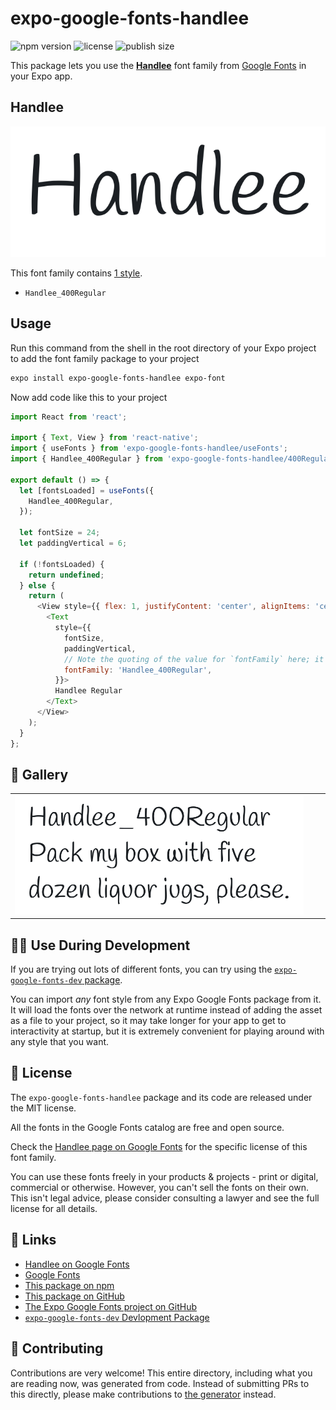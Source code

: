 # expo-google-fonts-handlee

![npm version](https://flat.badgen.net/npm/v/expo-google-fonts-handlee)
![license](https://flat.badgen.net/github/license/expo/google-fonts)
![publish size](https://flat.badgen.net/packagephobia/install/expo-google-fonts-handlee)

This package lets you use the [**Handlee**](https://fonts.google.com/specimen/Handlee) font family from [Google Fonts](https://fonts.google.com/) in your Expo app.

## Handlee

![Handlee](./font-family.png)

This font family contains [1 style](#-gallery).

- `Handlee_400Regular`

## Usage

Run this command from the shell in the root directory of your Expo project to add the font family package to your project
```sh
expo install expo-google-fonts-handlee expo-font
```

Now add code like this to your project
```js
import React from 'react';

import { Text, View } from 'react-native';
import { useFonts } from 'expo-google-fonts-handlee/useFonts';
import { Handlee_400Regular } from 'expo-google-fonts-handlee/400Regular';

export default () => {
  let [fontsLoaded] = useFonts({
    Handlee_400Regular,
  });

  let fontSize = 24;
  let paddingVertical = 6;

  if (!fontsLoaded) {
    return undefined;
  } else {
    return (
      <View style={{ flex: 1, justifyContent: 'center', alignItems: 'center' }}>
        <Text
          style={{
            fontSize,
            paddingVertical,
            // Note the quoting of the value for `fontFamily` here; it expects a string!
            fontFamily: 'Handlee_400Regular',
          }}>
          Handlee Regular
        </Text>
      </View>
    );
  }
};

```

## 🔡 Gallery


||||
|-|-|-|
|![Handlee_400Regular](.//400Regular/Handlee_400Regular.ttf.png)||||


## 👩‍💻 Use During Development

If you are trying out lots of different fonts, you can try using the [`expo-google-fonts-dev` package](https://github.com/freeboub/google-fonts/tree/master/font-packages/dev#readme).

You can import *any* font style from any Expo Google Fonts package from it. It will load the fonts
over the network at runtime instead of adding the asset as a file to your project, so it may take longer
for your app to get to interactivity at startup, but it is extremely convenient
for playing around with any style that you want.

## 📖 License

The `expo-google-fonts-handlee` package and its code are released under the MIT license.

All the fonts in the Google Fonts catalog are free and open source.

Check the [Handlee page on Google Fonts](https://fonts.google.com/specimen/Handlee) for the specific license of this font family.

You can use these fonts freely in your products & projects - print or digital, commercial or otherwise. However, you can't sell the fonts on their own. This isn't legal advice, please consider consulting a lawyer and see the full license for all details.

## 🔗 Links

- [Handlee on Google Fonts](https://fonts.google.com/specimen/Handlee)
- [Google Fonts](https://fonts.google.com/)
- [This package on npm](https://www.npmjs.com/package/expo-google-fonts-handlee)
- [This package on GitHub](https://github.com/freeboub/google-fonts/tree/master/font-packages/handlee)
- [The Expo Google Fonts project on GitHub](https://github.com/freeboub/google-fonts)
- [`expo-google-fonts-dev` Devlopment Package](https://github.com/freeboub/google-fonts/tree/master/font-packages/dev)

## 🤝 Contributing

Contributions are very welcome! This entire directory, including what you are reading now, was generated from code. Instead of submitting PRs to this directly, please make contributions to [the generator](https://github.com/freeboub/google-fonts/tree/master/packages/generator) instead.
